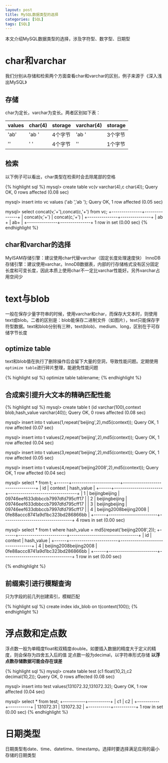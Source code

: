 ```yaml
---
layout: post
title: MySQL数据类型的选择
categories: [SQL]
tags: [SQL]
---
```

本文介绍MySQL数据类型的选择，涉及字符型、数字型、日期型

# char和varchar

我们分别从存储和检索两个方面查看char和varchar的区别，例子来源于《深入浅出MySQL》

## 存储

char为定长，varchar为变长。两者区别如下表：

| values    | char(4)    | storage | varchar(4) | storage |
| :-------- | :--------- | :------ | :--------- |:------  |
| 'ab'      | 'ab  '     | 4个字节  | 'ab '      | 3个字节  |
| ''        | '    '     | 4个字节  | ''         | 1个字节  |

## 检索

以下例子可以看出，char类型在检索时会去除尾部的空格

{% highlight sql %}
mysql> create table vc(v varchar(4),c char(4));
Query OK, 0 rows affected (0.08 sec)

mysql> insert into vc values ('ab ','ab ');
Query OK, 1 row affected (0.05 sec)

mysql> select concat(v,'+'),concat(c,'+') from vc;
+---------------+---------------+
| concat(v,'+') | concat(c,'+') |
+---------------+---------------+
| ab + | ab+ |
+---------------+---------------+
1 row in set (0.00 sec)
{% endhighlight %}

## char和varchar的选择

MyISAM存储引擎：建议使用char代替varchar（固定长度处理速度快）
InnoDB存储引擎：建议使用varchar。InnoDB数据表，内部的行存储格式没有区分固定长度和可变长度，因此本质上使用char不一定比varchar性能好。另外varchar占用空间少

# text与blob

一般在保存少量字符串的时候，使用varchar和char，而保存大文本时，则使用text或blob。二者的区别是：blob能保存二进制文件（如图片），text只能保存字符型数据。text和blob分别有三种，text(blob)、medium、long，区别在于可存储字节长度

## optimize table

text和blob值在执行了删除操作后会留下大量的空洞，导致性能问题。定期使用`optimize table`进行碎片整理，能避免性能问题

{% highlight sql %}
optimize table tablename;
{% endhighlight %}

## 合成索引提升大文本的精确匹配性能

{% highlight sql %}
mysql> create table t (id varchar(100),context blob,hash_value varchar(40));
Query OK, 0 rows affected (0.08 sec)

mysql> insert into t values(1,repeat('beijing',2),md5(context));
Query OK, 1 row affected (0.07 sec)

mysql> insert into t values(2,repeat('beijing',2),md5(context));
Query OK, 1 row affected (0.04 sec)

mysql> insert into t values(3,repeat('beijing',2),md5(context));
Query OK, 1 row affected (0.05 sec)

mysql> insert into t values(4,repeat('beijing2008',2),md5(context));
Query OK, 1 row affected (0.04 sec)

mysql> select * from t;
+------+------------------------+----------------------------------+
| id | context | hash_value |
+------+------------------------+----------------------------------+
| 1 | beijingbeijing | 09746eef633dbbccb7997dfd795cff17 |
| 2 | beijingbeijing | 09746eef633dbbccb7997dfd795cff17 |
| 3 | beijingbeijing | 09746eef633dbbccb7997dfd795cff17 |
| 4 | beijing2008beijing2008 | 0fe88accc8741a9d1bc323bd286866bb |
+------+------------------------+----------------------------------+
4 rows in set (0.00 sec)

mysql> select * from t where hash_value = md5(repeat('beijing2008',2));
+------+------------------------+----------------------------------+
| id | context | hash_value |
+------+------------------------+----------------------------------+
| 4 | beijing2008beijing2008 | 0fe88accc8741a9d1bc323bd286866bb |
+------+------------------------+----------------------------------+
1 row in set (0.00 sec)

{% endhighlight %}

## 前缀索引进行模糊查询

只为字段的前几列创建索引，模糊匹配

{% highlight sql %}
create index idx_blob on t(context(100));
{% endhighlight %}

# 浮点数和定点数

浮点数一般为单精度float和双精度double。如要插入数据的精度大于定义的精度，则会保存为四舍五入后的值
定点数一般为decimal，以字符串形式存储
**以浮点数存储数据可能会存在误差**

{% highlight sql %}
mysql> create table test (c1 float(10,2),c2 decimal(10,2));
Query OK, 0 rows affected (0.08 sec)

mysql> insert into test values(131072.32,131072.32);
Query OK, 1 row affected (0.04 sec)

mysql> select * from test;
+-----------+-----------+
| c1 | c2 |
+-----------+-----------+
| 131072.31 | 131072.32 |
+-----------+-----------+
1 row in set (0.00 sec)
{% endhighlight %}

# 日期类型

日期类型有date、time、datetime、timestamp。选择时要选择满足应用的最小存储的日期类型
